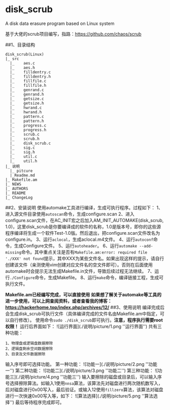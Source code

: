 # disk_scrub
A disk data erasure program based on Linux system

基于大佬的scrub项目编写，指路：https://github.com/chaos/scrub

##1、目录结构
```
disk_scrub(Linux)
|_ src
  |_	aes.c
  |_	aes.h
  |_	filldentry.c
  |_	filldentry.h
  |_	fillfile.c
  |_	fillfile.h
  |_	genrand.c
  |_	genrand.h
  |_	getsize.c
  |_	getsize.h
  |_	hwrand.c
  |_	hwrand.h
  |_	pattern.c
  |_	pattern.h
  |_	progress.c
  |_	progress.h
  |_	scrub.c
  |_	scrub.h
  |_	disk_scrub.c
  |_	sig.c
  |_	sig.h
  |_	util.c
  |_	util.h
|_ 说明
  |_ pitcure
  |_Readme.md
|_ Makefile.am
|_ NEWS
|_ AUTHORS
|_ README
|_ ChangeLog
```
##2、安装说明
使用automake工具进行编译，生成可执行程序。过程如下：
1、进入源文件目录使用`autoscan`命令，生成configure.scan
2、进入configure.scan文件，在AC_INIT宏之后加入AM_INIT_AUTOMAKE(disk_scrub, 1.0)，这里disk_scrub是你要编译成的软件的名称，1.0是版本号，即你的这些源程序编译将生成一个软件Test-1.0版。然后退出，把configure.scan文件改名为configure.in。
3、运行`aclocal`，生成aclocal.m4文件。
4、运行`autoconf`命令，生成Configure文件。
5、运行`autoheader`。
6、运行`automake --add-missing`命令。其中重点关注是否有`Makefile.am:error: required file './XXX' not found`提示，其中XXX为某些文件名。如果出现这样的提示，请自行创建该文件（亲测使用vim创建对应文件名的空文件即可）。否则在后面使用automake时会提示无法生成Makefile.in文件，导致后续过程无法继续。
7、运行`./Configure`命令，生成Makefile。
8、运行`make`命令，编译链接工程，生成可执行文件。

**Makefile.am已经编写完成，可以直接使用**
**如果想了解关于automake等工具的进一步使用，可以上网查阅资料，或者查看我的博客：https://hackerhome.top/index.php/archives/12/**
##3、使用说明
编译完成后会生成disk_scrub可执行文件（具体编译完成的文件名由Makefile.am中指定，可以自行修改）。
使用命令`sudo ./disk_scrub`即可执行。**注意，程序执行需要root权限！**
运行后界面如下：
![运行界面](./说明/picture/1.png ''运行界面'')
共有三种功能：
```
1、物理盘或逻辑盘数据擦除
2、逻辑盘剩余空间数据擦除
3、目录及文件数据擦除
```
输入序号即可选择功能。
第一种功能：
![功能一](./说明/picture/2.png ''功能一'')
第二种功能：
![功能二](./说明/picture/3.png ''功能二'')
第三种功能：
![功能三](./说明/picture/4.png ''功能三'')
输入要擦除的磁盘或目录后，可以输入序号选择擦除算法。如输入1使用`nnsa`算法，该算法先对磁盘进行两次随机数写入，后对磁盘进行0x00写入，最后验证。或输入12使用`fillzero`算法，该算法对磁盘进行一次快速0x00写入等，如下：
![算法选择](./说明/picture/5.png ''算法选择'')
最后等待程序完成即可。
